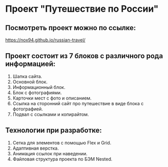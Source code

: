 # Проект "Путешествие по России"

## Посмотреть проект можно по ссылке:
 https://nox94.github.io/russian-travel/

## Проект состоит из 7 блоков с различного рода информацией:
1. Шапка сайта.
2. Основной блок.
3. Информационный блок.
4. Блок с фотографиями.
5. Карточки мест с фото и описанием.
6. Ссылка на сторонний сайт про путешествие в виде блока с фотографией.
7. Подвал с ссылками и копирайтом.

## Технологии при разработке:
1. Сетка для элементов с помощью Flex и Grid.
2. Адаптивная верстка.
3. Анимация ссылок при наведении.
4. Файловая структура проекта по БЭМ Nested.

